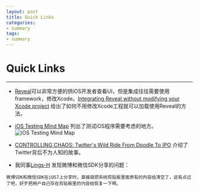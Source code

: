 ```yaml
---
layout: post  
title: Quick Links   
categories:  
- summary  
tags:    
- summary
---   
```

 
# Quick Links

------

* [Reveal][2]可以非常方便的供iOS开发者查看UI，但是集成往往需要使用framework，修改Xcode。[Integrating Reveal without modifying your Xcode project][2] 给出了如何不用修改Xcode工程就可以加载使用Reveal的方法。


* [iOS Testing Mind Map][3] 列出了测试iOS程序需要考虑的地方。
![ iOS Testing Mind Map](http://neglectedpotential.com/wp-content/uploads/iOS-Testing-Mind-Map-1.2.png)


* [CONTROLLING CHAOS: Twitter's Wild Ride From Doodle To IPO][4] 介绍了Twitter背后不为人知的故事。

*  我同事[Lings-H][5] 发现微博和微信SDK分享的问题：   
```
微博SDK和微信SDK在iOS7上分享时，直接就把系统剪贴板里面原有的内容给清空了，这有点过了吧，好歹把用户自己存在剪贴板里的内容给恢复一下啊。
```







[1]: http://revealapp.com/
[2]: http://blog.ittybittyapps.com/blog/2013/11/07/integrating-reveal-without-modifying-your-xcode-project/
[3]: http://neglectedpotential.com/wp-content/uploads/iOS-Testing-Mind-Map-1.2.png
[4]: http://www.businessinsider.com/twitter-story-2013-10
[5]: http://weibo.com/yuhaohe